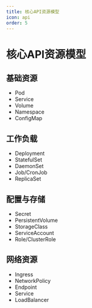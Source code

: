 ```yaml
---
title: 核心API资源模型
icon: api
order: 5
---
```


# 核心API资源模型

## 基础资源
- Pod
- Service
- Volume
- Namespace
- ConfigMap

## 工作负载
- Deployment
- StatefulSet
- DaemonSet
- Job/CronJob
- ReplicaSet

## 配置与存储
- Secret
- PersistentVolume
- StorageClass
- ServiceAccount
- Role/ClusterRole

## 网络资源
- Ingress
- NetworkPolicy
- Endpoint
- Service
- LoadBalancer
